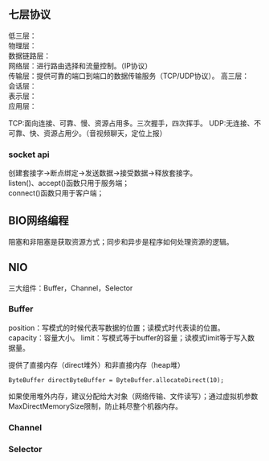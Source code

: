 #

## 七层协议
低三层：  
    物理层：  
    数据链路层：  
    网络层：进行路由选择和流量控制。（IP协议）  
传输层：提供可靠的端口到端口的数据传输服务（TCP/UDP协议）。
高三层：  
    会话层：  
    表示层：  
    应用层：  

TCP:面向连接、可靠、慢、资源占用多。三次握手，四次挥手。
UDP:无连接、不可靠、快、资源占用少。（音视频聊天，定位上报）

### socket api
创建套接字->断点绑定->发送数据->接受数据->释放套接字。  
listen()、accept()函数只用于服务端；  
connect()函数只用于客户端；

## BIO网络编程
阻塞和非阻塞是获取资源方式；同步和异步是程序如何处理资源的逻辑。


## NIO
三大组件：Buffer，Channel，Selector

### Buffer
position：写模式的时候代表写数据的位置；读模式时代表读的位置。
capacity：容量大小。
limit：写模式等于buffer的容量；读模式limit等于写入数据量。

提供了直接内存（direct堆外）和非直接内存（heap堆）
```
ByteBuffer directByteBuffer = ByteBuffer.allocateDirect(10);
```
如果使用堆外内存，建议分配给大对象（网络传输、文件读写）；通过虚拟机参数MaxDirectMemorySize限制，防止耗尽整个机器内存。

### Channel

### Selector

